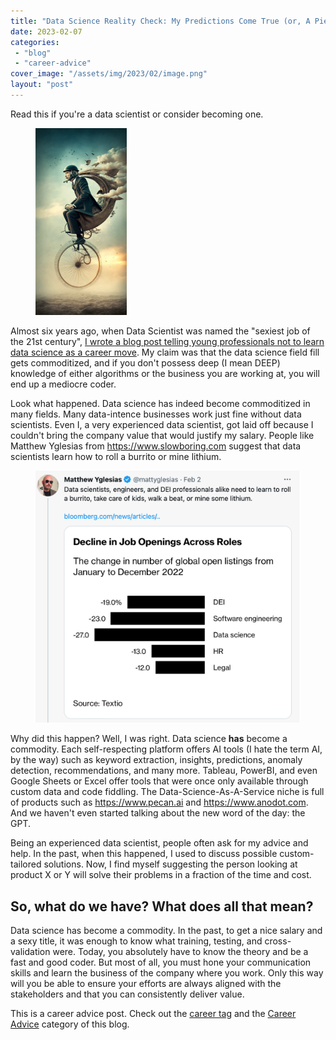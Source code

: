 ```yaml
---
title: "Data Science Reality Check: My Predictions Come True (or, A Piece of Advice to Young Data Scientists)"
date: 2023-02-07
categories: 
 - "blog"
 - "career-advice"
cover_image: "/assets/img/2023/02/image.png"
layout: "post"
---
```


<!-- wp:paragraph -->
Read this if you're a data scientist or consider becoming one.


<!-- /wp:paragraph -->

<!-- wp:image {"align":"right","id":4027,"sizeSlug":"medium","linkDestination":"none"} -->
<figure class="wp-block-image alignright size-medium"><img src="/assets/img/2023/02/image-2.png" alt="" class="wp-image-4027"></figure>
<!-- /wp:image -->

<!-- wp:paragraph -->
Almost six years ago, when Data Scientist was named the "sexiest job of the 21st century", [I wrote a blog post telling young professionals not to learn data science as a career move](https://gorelik.net/2017/05/29/dont-study-data-science/). My claim was that the data science field fill gets commoditized, and if you don't possess deep (I mean DEEP) knowledge of either algorithms or the business you are working at, you will end up a mediocre coder.


<!-- /wp:paragraph -->

<!-- wp:paragraph -->
Look what happened. Data science has indeed become commoditized in many fields. Many data-intence businesses work just fine without data scientists. Even I, a very experienced data scientist, got laid off because I couldn't bring the company value that would justify my salary. People like Matthew Yglesias from https://www.slowboring.com suggest that data scientists learn how to roll a burrito or mine lithium.


<!-- /wp:paragraph -->

<!-- wp:image {"id":4028,"sizeSlug":"large","linkDestination":"none"} -->
<figure class="wp-block-image size-large"><img src="/assets/img/2023/02/image-3.png" alt="" class="wp-image-4028"></figure>
<!-- /wp:image -->

<!-- wp:paragraph -->
Why did this happen? Well, I was right. Data science **has** become a commodity. Each self-respecting platform offers AI tools (I hate the term AI, by the way) such as keyword extraction, insights, predictions, anomaly detection, recommendations, and many more. Tableau, PowerBI, and even Google Sheets or Excel offer tools that were once only available through custom data and code fiddling. The Data-Science-As-A-Service niche is full of products such as https://www.pecan.ai and https://www.anodot.com. And we haven't even started talking about the new word of the day: the GPT.


<!-- /wp:paragraph -->

<!-- wp:paragraph -->
Being an experienced data scientist, people often ask for my advice and help. In the past, when this happened, I used to discuss possible custom-tailored solutions. Now, I find myself suggesting the person looking at product X or Y will solve their problems in a fraction of the time and cost. 


<!-- /wp:paragraph -->

<!-- wp:heading -->
## So, what do we have? What does all that mean?


<!-- /wp:heading -->

<!-- wp:paragraph -->
Data science has become a commodity. In the past, to get a nice salary and a sexy title, it was enough to know what training, testing, and cross-validation were. Today, you absolutely have to know the theory and be a fast and good coder. But most of all, you must hone your communication skills and learn the business of the company where you work. Only this way will you be able to ensure your efforts are always aligned with the stakeholders and that you can consistently deliver value.


<!-- /wp:paragraph -->

<!-- wp:paragraph -->

<!-- /wp:paragraph -->

<!-- wp:paragraph -->
This is a career advice post. Check out the [career tag](https://gorelik.net/tag/career/) and the [Career Advice](https://gorelik.net/category/career-advice/) category of this blog.


<!-- /wp:paragraph -->

